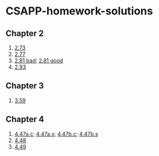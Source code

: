 # CSAPP-homework-solutions
## Chapter 2
1. [2.73](https://github.com/gaoze1998/CSAPP-homework-solutions/blob/main/Chapter2/2.73.c)
2. [2.77](https://github.com/gaoze1998/CSAPP-homework-solutions/blob/main/Chapter2/2.77.c)
3. [2.81 bad](https://github.com/gaoze1998/CSAPP-homework-solutions/blob/main/Chapter2/2.81.c); [2.81 good](https://github.com/gaoze1998/CSAPP-homework-solutions/blob/main/Chapter2/2.81good.c)
4. [2.93](https://github.com/gaoze1998/CSAPP-homework-solutions/blob/main/Chapter2/2.93.c)
## Chapter 3
1. [3.59](https://github.com/gaoze1998/CSAPP-homework-solutions/blob/main/Chapter3/3.59.s)
## Chapter 4
1. [4.47a.c](https://github.com/gaoze1998/CSAPP-homework-solutions/blob/main/Chapter4/4.47a.c); [4.47a.s](https://github.com/gaoze1998/CSAPP-homework-solutions/blob/main/Chapter4/4.47a.s); [4.47b.c](https://github.com/gaoze1998/CSAPP-homework-solutions/blob/main/Chapter4/4.47b.c); [4.47b.s](https://github.com/gaoze1998/CSAPP-homework-solutions/blob/main/Chapter4/4.47b.s)
2. [4.48](https://github.com/gaoze1998/CSAPP-homework-solutions/blob/main/Chapter4/4.48.s)
3. [4.49](https://github.com/gaoze1998/CSAPP-homework-solutions/blob/main/Chapter4/4.49.s)